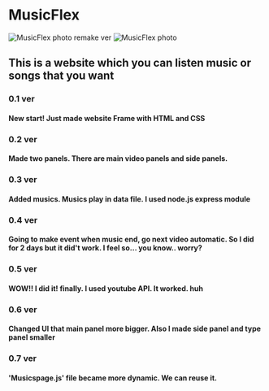 # MusicFlex
![MusicFlex photo remake ver](https://user-images.githubusercontent.com/57825621/82174947-3d486280-990d-11ea-9a52-f460cd57943b.JPG)
![MusicFlex photo](https://user-images.githubusercontent.com/57825621/82172980-cf00a180-9906-11ea-8054-2becdd350bd1.JPG)

## This is a website which you can listen music or songs that you want

### 0.1 ver
#### New start! Just made website Frame with HTML and CSS 

### 0.2 ver
#### Made two panels. There are main video panels and side panels. 

### 0.3 ver
#### Added musics. Musics play in data file. I used node.js express module

### 0.4 ver 
#### Going to make event when music end, go next video automatic. So I did for 2 days but it did't work. I feel so... you know.. worry?


### 0.5 ver 
#### WOW!! I did it! finally. I used youtube API. It worked. huh

### 0.6 ver
#### Changed UI that main panel more bigger. Also I made side panel and type panel smaller

### 0.7 ver
#### 'Musicspage.js' file became more dynamic. We can reuse it.
